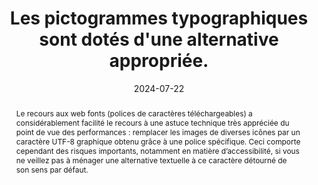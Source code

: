 ---
N: '184'
Rubrique: Présentation
title: Les pictogrammes typographiques sont dotés d'une alternative appropriée. 
detail: 
abstract: "Le recours aux web fonts (polices de caractères téléchargeables) a considérablement facilité le recours à une astuce technique très appréciée du point de vue des performances : remplacer les images de diverses icônes par un caractère UTF-8 graphique obtenu grâce à une police spécifique. Ceci comporte cependant des risques importants, notamment en matière d’accessibilité, si vous ne veillez pas à ménager une alternative textuelle à ce caractère détourné de son sens par défaut."
categories: [" Présentation"]
agrege: O4184-E064
opquast: '4 184'
indiceebook: '64'
description: "Règle n° 064"
before: "063"
weight: "064"
after: "065"
actif: '1'
layout: rules
date: 2024-07-22
tags: ["accessibilité", ""]
objectif: ["Améliorer l’accessibilité des contenus aux lectrices et lecteurs handicapées."]
Meo: ["Tester le texte comportant le ou les caractères concernés avec le rendu sonore du logiciel de lecture.", "Si le logiciel ne reconnait pas le caractère, alors on utilisera un contenu masqué à l’affichage via la CSS."]
Controle: ["Examiner directement le code pour vérifier que chaque icône affichée via une police de caractères est dotée le cas échéant d’une alternative dans le contenu HTML."]
epubcheck: 
ace: 
humancheck: true
Source: ["Opquast"]
Referentiel: [""]
steps: ["conception", ""]
---